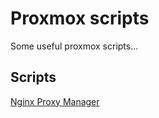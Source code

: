 # Proxmox scripts

Some useful proxmox scripts...

## Scripts

[Nginx Proxy Manager](https://github.com/rexut/proxmox-scripts/tree/rpi-arm64-hotfixes/lxc/nginx-proxy-manager)
